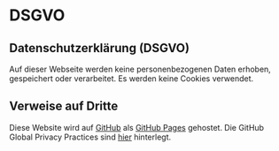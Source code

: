 # DSGVO

## Datenschutzerklärung (DSGVO)
Auf dieser Webseite werden keine personenbezogenen
Daten erhoben, gespeichert oder verarbeitet. Es werden
keine Cookies verwendet.

## Verweise auf Dritte
Diese Website wird auf [GitHub](https://www.github.com/)
als [GitHub Pages](https://help.github.com/articles/what-is-github-pages/) 
gehostet. Die 
GitHub Global Privacy Practices sind 
[hier](https://help.github.com/articles/global-privacy-practices/) 
hinterlegt.
